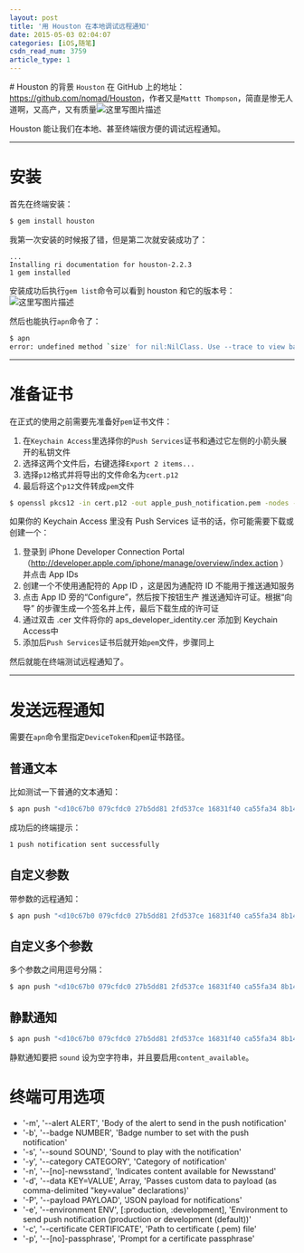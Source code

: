 ```yaml
---
layout: post
title: '用 Houston 在本地调试远程通知'
date: 2015-05-03 02:04:07
categories: [iOS,随笔]
csdn_read_num: 3759
article_type: 1
---
```



﻿# Houston 的背景
`Houston` 在 GitHub 上的地址：<a href="https://github.com/nomad/Houston" target="_blank">https://github.com/nomad/Houston</a>，作者又是`Mattt Thompson`，简直是惨无人道啊，又高产，又有质量![这里写图片描述](https://imgconvert.csdnimg.cn/aHR0cDovL2ZvcnVtLmNzZG4ubmV0L1BvaW50Rm9ydW0vdWkvc2NyaXB0cy9jc2RuL1BsdWdpbi8wMDEvZmFjZS83OS5naWY)

Houston 能让我们在本地、甚至终端很方便的调试远程通知。

---
# 安装
首先在终端安装：

```bash
$ gem install houston
```

我第一次安装的时候报了错，但是第二次就安装成功了：

```baseh
...
Installing ri documentation for houston-2.2.3
1 gem installed
```

安装成功后执行`gem list`命令可以看到 houston 和它的版本号：
![这里写图片描述](https://imgconvert.csdnimg.cn/aHR0cDovL2ltZy5ibG9nLmNzZG4ubmV0LzIwMTUwNTAzMDEyNDIzMzU2)

然后也能执行`apn`命令了：

```bash
$ apn
error: undefined method `size' for nil:NilClass. Use --trace to view backtrace
```

---
# 准备证书
在正式的使用之前需要先准备好`pem`证书文件：

1. 在`Keychain Access`里选择你的`Push Services`证书和通过它左侧的小箭头展开的私钥文件
2. 选择这两个文件后，右键选择`Export 2 items...`
3. 选择`p12`格式并将导出的文件命名为`cert.p12`
4. 最后将这个`p12`文件转成`pem`文件
```bash
$ openssl pkcs12 -in cert.p12 -out apple_push_notification.pem -nodes -clcerts
```

如果你的 Keychain Access 里没有 Push Services 证书的话，你可能需要下载或创建一个：
1. 登录到 iPhone Developer Connection Portal（http://developer.apple.com/iphone/manage/overview/index.action ）并点击 App IDs
2. 创建一个不使用通配符的 App ID ，这是因为通配符 ID 不能用于推送通知服务
3. 点击 App ID 旁的“Configure”，然后按下按钮生产 推送通知许可证。根据“向导” 的步骤生成一个签名并上传，最后下载生成的许可证
4. 通过双击 .cer 文件将你的 aps_developer_identity.cer 添加到 Keychain Access中
5. 添加后`Push Services`证书后就开始`pem`文件，步骤同上

然后就能在终端测试远程通知了。

---
# 发送远程通知
需要在`apn`命令里指定`DeviceToken`和`pem`证书路径。
## 普通文本
比如测试一下普通的文本通知：
```bash
$ apn push "<d10c67b0 079cfdc0 27b5dd81 2fd537ce 16831f40 ca55fa34 8b14ffde 626435f6>" -c ~/Desktop/apple_push_notification.pem -m "Hello"
```

成功后的终端提示：
```bash
1 push notification sent successfully
```

## 自定义参数
带参数的远程通知：
```bash
$ apn push "<d10c67b0 079cfdc0 27b5dd81 2fd537ce 16831f40 ca55fa34 8b14ffde 626435f6>" -c ~/Desktop/apple_push_notification.pem  -m "Hello" -d content-id=42
```

## 自定义多个参数
多个参数之间用逗号分隔：
```bash
$ apn push "<d10c67b0 079cfdc0 27b5dd81 2fd537ce 16831f40 ca55fa34 8b14ffde 626435f6>" -c ~/Desktop/apple_push_notification.pem  -m "Hello" -d content-id=42,icon=image.png
```

## 静默通知
```bash
$ apn push "<d10c67b0 079cfdc0 27b5dd81 2fd537ce 16831f40 ca55fa34 8b14ffde 626435f6>" -c ~/Desktop/apple_push_notification.pem  -s "" -n
```

静默通知要把 `sound` 设为空字符串，并且要启用`content_available`。

# 终端可用选项

* '-m', '--alert ALERT', 'Body of the alert to send in the push notification'
* '-b', '--badge NUMBER', 'Badge number to set with the push notification'
* '-s', '--sound SOUND', 'Sound to play with the notification'
* '-y', '--category CATEGORY', 'Category of notification'
* '-n', '--[no]-newsstand', 'Indicates content available for Newsstand'
* '-d', '--data KEY=VALUE', Array, 'Passes custom data to payload (as comma-delimited "key=value" declarations)'
* '-P', '--payload PAYLOAD', 'JSON payload for notifications'
* '-e', '--environment ENV', [:production, :development], 'Environment to send push notification (production or development (default))'
* '-c', '--certificate CERTIFICATE', 'Path to certificate (.pem) file'
* '-p', '--[no]-passphrase', 'Prompt for a certificate passphrase'
